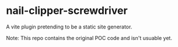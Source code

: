 # nail-clipper-screwdriver
A vite plugin pretending to be a static site generator.

Note: This repo contains the original POC code and isn't usuable yet.